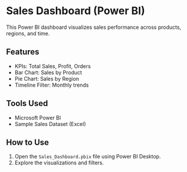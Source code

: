 # Sales Dashboard (Power BI)

This Power BI dashboard visualizes sales performance across products, regions, and time.

## Features
- KPIs: Total Sales, Profit, Orders
- Bar Chart: Sales by Product
- Pie Chart: Sales by Region
- Timeline Filter: Monthly trends

## Tools Used
- Microsoft Power BI
- Sample Sales Dataset (Excel)

## How to Use
1. Open the `Sales_Dashboard.pbix` file using Power BI Desktop.
2. Explore the visualizations and filters.
